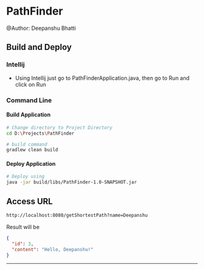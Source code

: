 # PathFinder

@Author: Deepanshu Bhatti

## Build and Deploy

### Intellij

* Using Intellij just go to PathFinderApplication.java, then go to Run and click on Run 

### Command Line

#### Build Application
```sh
# Change directory to Project Directory
cd D:\Projects\PathFinder

# build command
gradlew clean build
```

#### Deploy Application

```sh
# Deploy using
java -jar build/libs/PathFinder-1.0-SNAPSHOT.jar
```

## Access URL

```sh
http://localhost:8080/getShortestPath?name=Deepanshu
```
Result will be
```json
{
  "id": 3,
  "content": "Hello, Deepanshu!"
}
```

---
